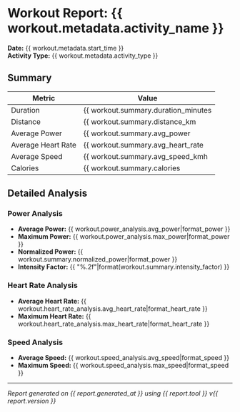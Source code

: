 # Workout Report: {{ workout.metadata.activity_name }}

**Date:** {{ workout.metadata.start_time }}  
**Activity Type:** {{ workout.metadata.activity_type }}

## Summary

| Metric | Value |
|--------|--------|
| Duration | {{ workout.summary.duration_minutes|format_duration }} |
| Distance | {{ workout.summary.distance_km|format_distance }} |
| Average Power | {{ workout.summary.avg_power|format_power }} |
| Average Heart Rate | {{ workout.summary.avg_heart_rate|format_heart_rate }} |
| Average Speed | {{ workout.summary.avg_speed_kmh|format_speed }} |
| Calories | {{ workout.summary.calories|int }} |

## Detailed Analysis

### Power Analysis

- **Average Power:** {{ workout.power_analysis.avg_power|format_power }}
- **Maximum Power:** {{ workout.power_analysis.max_power|format_power }}
- **Normalized Power:** {{ workout.summary.normalized_power|format_power }}
- **Intensity Factor:** {{ "%.2f"|format(workout.summary.intensity_factor) }}

### Heart Rate Analysis

- **Average Heart Rate:** {{ workout.heart_rate_analysis.avg_heart_rate|format_heart_rate }}
- **Maximum Heart Rate:** {{ workout.heart_rate_analysis.max_heart_rate|format_heart_rate }}

### Speed Analysis

- **Average Speed:** {{ workout.speed_analysis.avg_speed|format_speed }}
- **Maximum Speed:** {{ workout.speed_analysis.max_speed|format_speed }}

---

*Report generated on {{ report.generated_at }} using {{ report.tool }} v{{ report.version }}*